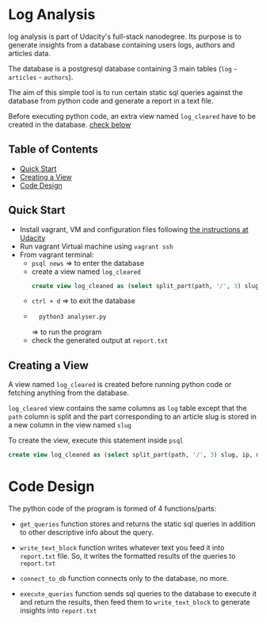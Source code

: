 # Log Analysis
log analysis is part of Udacity's full-stack nanodegree. Its purpose is to generate insights from a database containing users logs, authors and articles data.

The database is a postgresql database containing 3 main tables (`log` - `articles` - `authors`).

The aim of this simple tool is to run certain static sql queries against the database from python code and generate a report in a text file.

Before executing python code, an extra view named `log_cleared` have to be created in the database. [check below](#creating-a-view)

## Table of Contents
* [Quick Start](#quick-start)
* [Creating a View](#creating-a-view)
* [Code Design](#code-design)

## Quick Start
* Install vagrant, VM and configuration files following [the instructions at Udacity](https://classroom.udacity.com/nanodegrees/nd004-ent/parts/72d6fe39-3e47-45b4-ac52-9300b146094f/modules/0f94ae26-c39d-4231-924b-b1eb6e06cf41/lessons/5475ecd6-cfdb-4418-85a2-f2583074c08d/concepts/14c72fe3-e3fe-4959-9c4b-467cf5b7c3a0)
* Run vagrant Virtual machine using `vagrant ssh`
* From vagrant terminal:
    * `psql news`  => to enter the database
    * create a view named `log_cleared`
        ```sql
        create view log_cleaned as (select split_part(path, '/', 3) slug, ip, method, status, time, id from log
        ```
    * `ctrl + d` => to exit the database
    * ```bash
        python3 analyser.py
        ```
        => to run the program
    * check the generated output at `report.txt`
    

## Creating a View
A view named `log_cleared` is created before running python code or fetching anything from the database.

`log_cleared` view contains the same columns as `log` table except that the `path` column is split and the part corresponding to an article slug is stored in a new column in the view named `slug`

To create the view, execute this statement inside `psql`
```sql
create view log_cleaned as (select split_part(path, '/', 3) slug, ip, method, status, time, id from log
```

# Code Design
The python code of the program is formed of 4 functions/parts:

* `get_queries` function stores and returns the static sql queries in addition to other descriptive info about the query.

* `write_text_block` function writes whatever text you feed it into `report.txt` file. So, it writes the formatted results of the queries to `report.txt`

* `connect_to_db` function connects only to the database, no more.

* `execute_queries` function sends sql queries to the database to execute it and return the results, then feed them to `write_text_block` to generate insights into `report.txt`